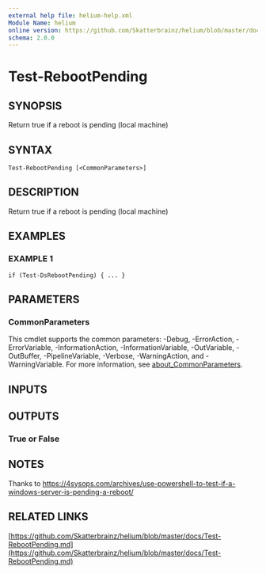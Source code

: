 ```yaml
---
external help file: helium-help.xml
Module Name: helium
online version: https://github.com/Skatterbrainz/helium/blob/master/docs/Test-RebootPending.md
schema: 2.0.0
---
```


# Test-RebootPending

## SYNOPSIS
Return true if a reboot is pending (local machine)

## SYNTAX

```
Test-RebootPending [<CommonParameters>]
```

## DESCRIPTION
Return true if a reboot is pending (local machine)

## EXAMPLES

### EXAMPLE 1
```
if (Test-DsRebootPending) { ... }
```

## PARAMETERS

### CommonParameters
This cmdlet supports the common parameters: -Debug, -ErrorAction, -ErrorVariable, -InformationAction, -InformationVariable, -OutVariable, -OutBuffer, -PipelineVariable, -Verbose, -WarningAction, and -WarningVariable. For more information, see [about_CommonParameters](http://go.microsoft.com/fwlink/?LinkID=113216).

## INPUTS

## OUTPUTS

### True or False
## NOTES
Thanks to https://4sysops.com/archives/use-powershell-to-test-if-a-windows-server-is-pending-a-reboot/

## RELATED LINKS

[https://github.com/Skatterbrainz/helium/blob/master/docs/Test-RebootPending.md](https://github.com/Skatterbrainz/helium/blob/master/docs/Test-RebootPending.md)

